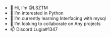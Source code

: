 - 👋 Hi, I’m @LSZTM
- 👀 I’m interested in Python
- 🌱 I’m currently learning Interfacing with mysql
- 💞️ I’m looking to collaborate on Any projects 
- 📫 Discord:Lugia#1347

<!---
LSZTM/LSZTM is a ✨ special ✨ repository because its `README.md` (this file) appears on your GitHub profile.
You can click the Preview link to take a look at your changes.
--->

